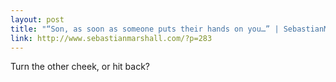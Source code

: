 ```yaml
---
layout: post
title: "“Son, as soon as someone puts their hands on you…” | SebastianMarshall.com"
link: http://www.sebastianmarshall.com/?p=283
---
```

Turn the other cheek, or hit back?
